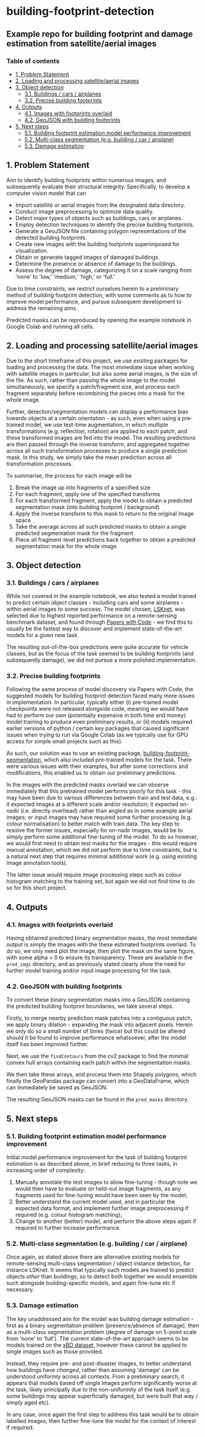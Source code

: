 <!-- omit from toc --> 
# building-footprint-detection
<!-- omit from toc --> 
## Example repo for building footprint and damage estimation from satellite/aerial images

<!-- omit from toc --> 
### Table of contents
- [1. Problem Statement](#1-problem-statement)
- [2. Loading and processing satellite/aerial images](#2-loading-and-processing-satelliteaerial-images)
- [3. Object detection](#3-object-detection)
  - [3.1. Buildings / cars / airplanes](#31-buildings--cars--airplanes)
  - [3.2. Precise building footprints](#32-precise-building-footprints)
- [4. Outputs](#4-outputs)
  - [4.1. Images with footprints overlaid](#41-images-with-footprints-overlaid)
  - [4.2. GeoJSON with building footprints](#42-geojson-with-building-footprints)
- [5. Next steps](#5-next-steps)
  - [5.1. Building footprint estimation model performance improvement](#51-building-footprint-estimation-model-performance-improvement)
  - [5.2. Multi-class segmentation (e.g. building / car / airplane)](#52-multi-class-segmentation-eg-building--car--airplane)
  - [5.3. Damage estimation](#53-damage-estimation)

## 1. Problem Statement

Aim to identify building footprints within numerous images, and subsequently evaluate their structural integrity. Specifically, to develop a computer vision model that can

- Import satellite or aerial images from the designated data directory.
- Conduct image preprocessing to optimize data quality.
- Detect major types of objects such as buildings, cars or airplanes.
- Employ detection techniques to identify the precise building footprints.
- Generate a GeoJSON file containing polygon representations of the detected building footprints.
- Create new images with the building footprints superimposed for visualization.
- Obtain or generate tagged images of damaged buildings.
- Determine the presence or absence of damage to the buildings.
- Assess the degree of damage, categorizing it on a scale ranging from 'none' to 'low,' 'medium,' 'high,' or 'full.'

Due to time constraints, we restrict ourselves herein to a preliminary method of building footprint detection, with some comments as to how to improve model performance, and pursue subsequent development to address the remaining aims.

Predicted masks can be reproduced by opening the example notebook in Google Colab and running all cells.


## 2. Loading and processing satellite/aerial images

Due to the short timeframe of this project, we use existing packages for loading and processing the data. The most immediate issue when working with satellite images in particular, but also some aerial images, is the size of the file. As such, rather than passing the whole image to the model simultaneously, we specify a patch/fragment size, and process each fragment separately before recombining the pieces into a mask for the whole image. 

Further, detection/segmentation models can display a performance bias towards objects at a certain orientation - as such, even when using a pre-trained model, we use test-time augmentation, in which multiple transformations (e.g. reflection, rotation) are applied to each patch, and these transformed images are fed into the model. The resulting predictions are then passed through the inverse transform, and aggregated together across all such transformation processes to produce a single prediction mask. In this study, we simply take the mean prediction across all transformation processes.

To summarise, the process for each image will be

1. Break the image up into fragments of a specified size
2. For each fragment, apply one of the specified transforms
3. For each transformed fragment, apply the model to obtain a predicted segmentation mask (into building footprint / background)
4. Apply the inverse transform to this mask to return to the original image space
5. Take the average across all such predicted masks to obtain a single predicted segmentation mask for the fragment
6. Piece all fragment-level predictions back together to obtain a predicted segmentation mask for the whole image

## 3. Object detection
### 3.1. Buildings / cars / airplanes
While not covered in the example notebook, we also tested a model trained to predict certain object classes - including cars and some airplanes - within aerial images to some success. The model chosen, [LSKnet](https://github.com/zcablii/LSKNet/tree/895ae73dbc12b6fb966642580614a1ae1329f7ea), was selected due to highest reported performance on a remote-sensing benchmark dataset, and found through [Papers with Code](https://paperswithcode.com/) - we find this to usually be the fastest way to discover and implement state-of-the-art models for a given new task. 

The resulting out-of-the-box predictions were quite accurate for vehicle classes, but as the focus of the task seemed to be building footprints (and subsequently damage), we did not pursue a more polished implementation.

### 3.2. Precise building footprints

Following the same process of model discovery via Papers with Code, the suggested models for building footprint detection faced many more issues in implementation. In particular, typically either (i) pre-trained model checkpoints were not released alongside code, meaning we would have had to perform our own (potentially expensive in both time and money) model training to produce even preliminary results, or (ii) models required earlier versions of python / certain key packages that caused significant issues when trying to run via Google Colab (as we typically use for GPU access for simple small projects such as this).

As such, our solution was to use an existing package, [building-footprint-segmentation](https://github.com/fuzailpalnak/building-footprint-segmentation/tree/main), which also included pre-trained models for the task. There were various issues with their examples, but after some corrections and modifications, this enabled us to obtain our preliminary predictions.

In the images with the predicted masks overlaid we can observe immediately that this pretrained model performs poorly for this task - this may have been due to various differences between train and test data, e.g.: it expected images at a different scale and/or resolution; it expected on-nadir (i.e. directly overhead) rather than angled as in some example aerial images; or input images may have required some further processing (e.g. colour normalisation) to better match with train data. The key step to resolve the former issues, especially for on-nadir images, would be to simply perform some additional fine-tuning of the model. To do so however, we would first need to obtain test masks for the images - this would require manual annotation, which we did not perform due to time constraints, but is a natural next step that requires minimal additional work (e.g. using existing image annotation tools). 

The latter issue would require image processing steps such as colour histogram matching to the training set, but again we did not find time to do so for this short project.

## 4. Outputs

### 4.1. Images with footprints overlaid
Having obtained predicted binary segmentation masks, the most immediate output is simply the images with the these estimated footprints overlaid. To do so, we only need plot the image, then plot the mask on the same figure, with some alpha > 0 to ensure its transparency. These are available in the `pred_imgs` directory, and as previously stated clearly show the need for further model training and/or input image processing for the task.

### 4.2. GeoJSON with building footprints

To convert these binary segmentation masks into a GeoJSON containing the predicted building footprint boundaries, we take several steps. 

Firstly, to merge nearby prediction mask patches into a contiguous patch, we apply binary dilation - expanding the mask into adjacent pixels. Herein we only do so a small number of times (twice) but this could be altered should it be found to improve performance whatsoever, after the model itself has been improved further. 

Next, we use the `findContours` from the cv2 package to find the minimal convex hull arrays containing each patch within the segmentation masks. 

We then take these arrays, and process them into Shapely polygons, which finally the GeoPandas package can convert into a GeoDataFrame, which can immediately be saved as GeoJSON. 

The resulting GeoJSON masks can be found in the `pred_masks` directory.

## 5. Next steps
### 5.1. Building footprint estimation model performance improvement

Initial model performance improvement for the task of building footprint estimation is as described above, in brief reducing to three tasks, in increasing order of complexity:

1. Manually annotate the test images to allow fine-tuning - though note we would then have to evaluate on held-out image fragments, as any fragments used for fine-tuning would have been seen by the model;
2. Better understand the current model used, and in particular the expected data format, and implement further image preprocessing if required (e.g. colour histogram matching);
3. Change to another (better) model, and perform the above steps again if required to further increase performance.

### 5.2. Multi-class segmentation (e.g. building / car / airplane)

Once again, as stated above there are alternative existing models for remote-sensing multi-class segmentation / object instance detection, for instance LSKnet. It seems that typically such models are trained to predict objects _other_ than buildings, so to detect both together we would ensemble such alongside building-specific models, and again fine-tune etc if necessary. 

### 5.3. Damage estimation

The key unaddressed aim for the model was building damage estimation - first as a binary segmentation problem (presence/absence of damage), then as a multi-class segmentation problem (degree of damage on 5-point scale from 'none' to 'full'). The current state-of-the-art approach seems to be models trained on the [xBD dataset](https://paperswithcode.com/sota/2d-semantic-segmentation-on-xbd), however these cannot be applied to single images such as those provided. 

Instead, they require pre- and post-disaster images, to better understand how buildings have _changed_, rather than assuming 'damage' can be understood uniformly across all contexts. From a preliminary search, it appears that models based off single images perform significantly worse at the task, likely principally due to the non-uniformity of the task itself (e.g. some buildings may appear superficially damaged, but were built that way / simply aged etc).

In any case, once again the first step to address this task would be to obtain labelled images, then further fine-tune the model for the context of interest if required.